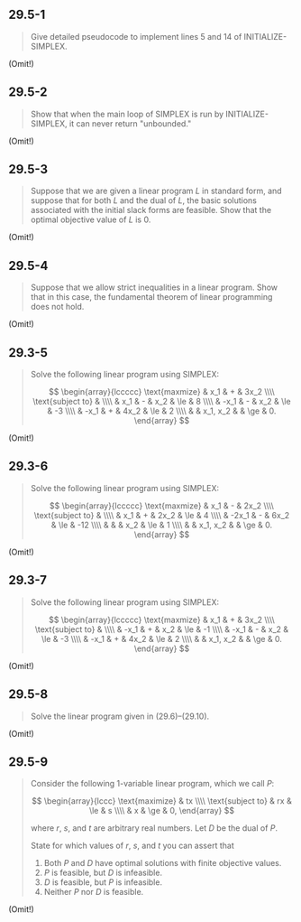 ## 29.5-1

> Give detailed pseudocode to implement lines 5 and 14 of $\text{INITIALIZE-SIMPLEX}$.

(Omit!)

## 29.5-2

> Show that when the main loop of $\text{SIMPLEX}$ is run by $\text{INITIALIZE-SIMPLEX}$, it can never return "unbounded."

(Omit!)

## 29.5-3

> Suppose that we are given a linear program $L$ in standard form, and suppose that for both $L$ and the dual of $L$, the basic solutions associated with the initial slack forms are feasible. Show that the optimal objective value of $L$ is $0$.

(Omit!)

## 29.5-4

> Suppose that we allow strict inequalities in a linear program. Show that in this case, the fundamental theorem of linear programming does not hold.

(Omit!)

## 29.3-5

> Solve the following linear program using $\text{SIMPLEX}$:
>
> $$
> \begin{array}{lccccc}
> \text{maxmize}    &  x_1 & + & 3x_2 \\\\
> \text{subject to} & \\\\
>                   &  x_1 & - &  x_2 & \le &  8 \\\\
>                   & -x_1 & - &  x_2 & \le & -3 \\\\
>                   & -x_1 & + & 4x_2 & \le &  2 \\\\
>                   &      & x_1, x_2 & & \ge & 0.
> \end{array}
> $$

(Omit!)

## 29.3-6

> Solve the following linear program using $\text{SIMPLEX}$:
>
> $$
> \begin{array}{lccccc}
> \text{maxmize}    &   x_1 & - & 2x_2 \\\\
> \text{subject to} & \\\\
>                   &   x_1 & + & 2x_2 & \le &   4 \\\\
>                   & -2x_1 & - & 6x_2 & \le & -12 \\\\
>                   &       &   &  x_2 & \le &   1 \\\\
>                   &       & x_1, x_2 & & \ge & 0.
> \end{array}
> $$

(Omit!)

## 29.3-7

> Solve the following linear program using $\text{SIMPLEX}$:
>
> $$
> \begin{array}{lccccc}
> \text{maxmize}    &  x_1 & + & 3x_2 \\\\
> \text{subject to} & \\\\
>                   & -x_1 & + &  x_2 & \le & -1 \\\\
>                   & -x_1 & - &  x_2 & \le & -3 \\\\
>                   & -x_1 & + & 4x_2 & \le &  2 \\\\
>                   &      & x_1, x_2 & & \ge & 0.
> \end{array}
> $$

(Omit!)

## 29.5-8

> Solve the linear program given in $\text{(29.6)}$–$\text{(29.10)}$.

(Omit!)

## 29.5-9

> Consider the following $1$-variable linear program, which we call $P$:
>
> $$
> \begin{array}{lccc}
> \text{maximize}   & tx \\\\
> \text{subject to} & rx & \le & s \\\\
>                   & x  & \ge & 0,
> \end{array}
> $$
> 
> where $r$, $s$, and $t$ are arbitrary real numbers. Let $D$ be the dual of $P$.
>
> State for which values of $r$, $s$, and $t$ you can assert that
>
> 1. Both $P$ and $D$ have optimal solutions with finite objective values.
> 2. $P$ is feasible, but $D$ is infeasible.
> 3. $D$ is feasible, but $P$ is infeasible.
> 4. Neither $P$ nor $D$ is feasible.

(Omit!)
